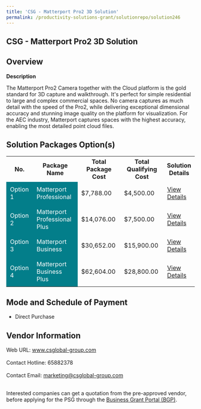 ```yaml
---
title: 'CSG - Matterport Pro2 3D Solution'
permalink: /productivity-solutions-grant/solutionrepo/solution246
---
```


## CSG - Matterport Pro2 3D Solution

## Overview

**Description**

The Matterport Pro2 Camera together with the Cloud platform is the gold standard for 3D capture and walkthrough. It's perfect for simple residential to large and complex commercial spaces. No camera captures as much detail with the speed of the Pro2, while delivering exceptional dimensional accuracy and stunning image quality on the platform for visualization. For the AEC industry, Matterport captures spaces with the highest accuracy, enabling the most detailed point cloud files.

## Solution Packages Option(s)

<table>
<tr>
<th><b>No.</b></th>
<th><b>Package Name</b></th>
<th><b>Total Package Cost</b></th>
<th><b>Total Qualifying Cost</b></th>
<th><b>Solution Details</b></th>
</tr>
<tr>
<td style='padding: 10px; background-color: #037E8A; color: #FFFFFF;'>Option 1</td>
<td style='padding: 10px; background-color: #037E8A; color: #FFFFFF;'>Matterport Professional</td>
<td style='padding: 10px;'>$7,788.00</td>
<td style='padding: 10px;'>$4,500.00</td>
<td style='padding: 10px;'><a href='/images/psg/CSG_Software_20200920_Desensitised_Annex_3_Part_1.pdf' target='_blank'>View Details</a></td>
</tr>
<tr>
<td style='padding: 10px; background-color: #037E8A; color: #FFFFFF;'>Option 2</td>
<td style='padding: 10px; background-color: #037E8A; color: #FFFFFF;'>Matterport Professional Plus</td>
<td style='padding: 10px;'>$14,076.00</td>
<td style='padding: 10px;'>$7,500.00</td>
<td style='padding: 10px;'><a href='/images/psg/CSG_Software_20200920_Desensitised_Annex_3_Part_2.pdf' target='_blank'>View Details</a></td>
</tr>
<tr>
<td style='padding: 10px; background-color: #037E8A; color: #FFFFFF;'>Option 3</td>
<td style='padding: 10px; background-color: #037E8A; color: #FFFFFF;'>Matterport Business</td>
<td style='padding: 10px;'>$30,652.00</td>
<td style='padding: 10px;'>$15,900.00</td>
<td style='padding: 10px;'><a href='/images/psg/CSG_Software_20200920_Desensitised_Annex_3_Part_3.pdf' target='_blank'>View Details</a></td>
</tr>
<tr>
<td style='padding: 10px; background-color: #037E8A; color: #FFFFFF;'>Option 4</td>
<td style='padding: 10px; background-color: #037E8A; color: #FFFFFF;'>Matterport Business Plus</td>
<td style='padding: 10px;'>$62,604.00</td>
<td style='padding: 10px;'>$28,800.00</td>
<td style='padding: 10px;'><a href='/images/psg/CSG_Software_20200920_Desensitised_Annex_3_Part_4.pdf' target='_blank'>View Details</a></td>
</tr>
</table>

## Mode and Schedule of Payment

 - Direct Purchase

## Vendor Information

 Web URL: www.csglobal-group.com <br><br>Contact Hotline: 65882378 <br><br>Contact Email: marketing@csglobal-group.com <br><br>

Interested companies can get a quotation from the pre-approved vendor, before applying for the PSG through the <a href='https://www.businessgrants.gov.sg/' target='_blank' rel='noopener'>Business Grant Portal (BGP)</a>.

<script src="/jquery/resize-tables.js"></script>
